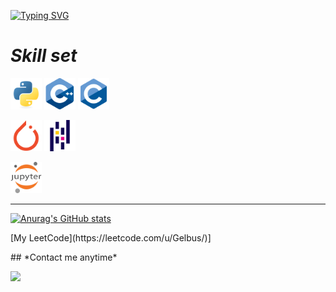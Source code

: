 [![Typing SVG](https://readme-typing-svg.herokuapp.com?font=Inconsolata&pause=1000&color=1DAB00&background=16161600&center=true&width=435&lines=Hello%2C+my+name+is+Gleb;I+am+a+python+developer;I+like+neural+networks+and+grean+tea)](https://git.io/typing-svg)


# _Skill set_
<p>
<img width=50 src='https://github.com/devicons/devicon/blob/master/icons/python/python-original.svg'>
<img width=50 src='https://github.com/devicons/devicon/blob/master/icons/cplusplus/cplusplus-original.svg'>
<img width=50 src='https://github.com/devicons/devicon/blob/master/icons/c/c-original.svg'>
</p>

<p>
<!-- <img width=50 src='https://github.com/devicons/devicon/blob/master/icons/tensorflow/tensorflow-original.svg'> -->
<img width=50 src ='https://github.com/devicons/devicon/blob/master/icons/pytorch/pytorch-original.svg'>
<img width=50 src ='https://github.com/devicons/devicon/blob/master/icons/pandas/pandas-original.svg'>
</p>

<p>
  <img width=50 src='https://github.com/devicons/devicon/blob/master/icons/jupyter/jupyter-original-wordmark.svg'>
</p>

___
[![Anurag's GitHub stats](https://github-readme-stats.vercel.app/api?username=Gelbus&theme=dark)](https://github.com/Gelbus/github-readme-stats)
<p>
[My LeetCode](https://leetcode.com/u/Gelbus/)]
</p>
## *Contact me anytime*
<p>
<a href='https://t.me/gnechtowork'>
<img width=50 src='https://github.com/Gelbus/Gelbus/assets/100421998/606e7bec-e492-487c-9ed1-f71f9119afd4'>
</a>
</p>


